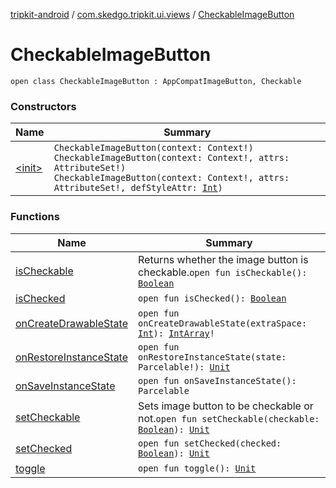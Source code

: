 [tripkit-android](../../index.md) / [com.skedgo.tripkit.ui.views](../index.md) / [CheckableImageButton](./index.md)

# CheckableImageButton

`open class CheckableImageButton : AppCompatImageButton, Checkable`

### Constructors

| Name | Summary |
|---|---|
| [&lt;init&gt;](-init-.md) | `CheckableImageButton(context: Context!)`<br>`CheckableImageButton(context: Context!, attrs: AttributeSet!)`<br>`CheckableImageButton(context: Context!, attrs: AttributeSet!, defStyleAttr: `[`Int`](https://kotlinlang.org/api/latest/jvm/stdlib/kotlin/-int/index.html)`)` |

### Functions

| Name | Summary |
|---|---|
| [isCheckable](is-checkable.md) | Returns whether the image button is checkable.`open fun isCheckable(): `[`Boolean`](https://kotlinlang.org/api/latest/jvm/stdlib/kotlin/-boolean/index.html) |
| [isChecked](is-checked.md) | `open fun isChecked(): `[`Boolean`](https://kotlinlang.org/api/latest/jvm/stdlib/kotlin/-boolean/index.html) |
| [onCreateDrawableState](on-create-drawable-state.md) | `open fun onCreateDrawableState(extraSpace: `[`Int`](https://kotlinlang.org/api/latest/jvm/stdlib/kotlin/-int/index.html)`): `[`IntArray`](https://kotlinlang.org/api/latest/jvm/stdlib/kotlin/-int-array/index.html)`!` |
| [onRestoreInstanceState](on-restore-instance-state.md) | `open fun onRestoreInstanceState(state: Parcelable!): `[`Unit`](https://kotlinlang.org/api/latest/jvm/stdlib/kotlin/-unit/index.html) |
| [onSaveInstanceState](on-save-instance-state.md) | `open fun onSaveInstanceState(): Parcelable` |
| [setCheckable](set-checkable.md) | Sets image button to be checkable or not.`open fun setCheckable(checkable: `[`Boolean`](https://kotlinlang.org/api/latest/jvm/stdlib/kotlin/-boolean/index.html)`): `[`Unit`](https://kotlinlang.org/api/latest/jvm/stdlib/kotlin/-unit/index.html) |
| [setChecked](set-checked.md) | `open fun setChecked(checked: `[`Boolean`](https://kotlinlang.org/api/latest/jvm/stdlib/kotlin/-boolean/index.html)`): `[`Unit`](https://kotlinlang.org/api/latest/jvm/stdlib/kotlin/-unit/index.html) |
| [toggle](toggle.md) | `open fun toggle(): `[`Unit`](https://kotlinlang.org/api/latest/jvm/stdlib/kotlin/-unit/index.html) |
